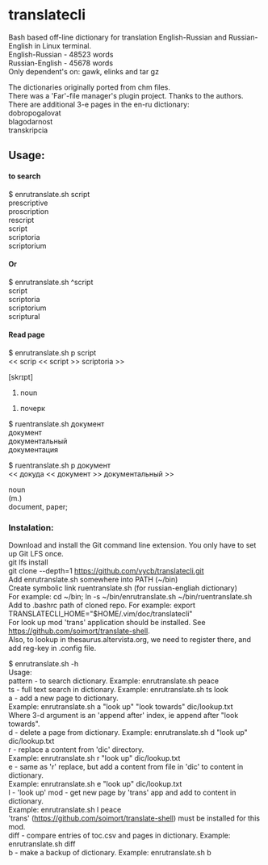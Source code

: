 # translatecli 

Bash based off-line dictionary for translation English-Russian and Russian-English in Linux terminal.  
English-Russian - 48523 words  
Russian-English - 45678 words  
Only dependent's on: gawk, elinks and tar gz  
  
The dictionaries originally ported from chm files.  
There was a 'Far'-file manager's plugin project. Thanks to the authors.  
There are additional 3-e pages in the en-ru dictionary:  
dobropogalovat  
blagodarnost  
transkripcia  
 
 
## Usage:  
#### to search  
$ enrutranslate.sh script  
prescriptive  
proscription  
rescript  
script  
scriptoria  
scriptorium  
#### Or  
$ enrutranslate.sh ^script   
script  
scriptoria  
scriptorium  
scriptural  
#### Read page  
$ enrutranslate.sh p script  
   << scrip << script >> scriptoria >>  
  
   [skrɪpt]  
  
   01. noun  
   1) почерк  
		
$ ruentranslate.sh документ  
документ  
документальный  
документация  
  
$ ruentranslate.sh p документ  
   << докуда << документ >> документальный >>  
  
   noun  
   (m.)  
   document, paper;  
   
### Instalation:  
Download and install the Git command line extension. You only have to set up Git LFS once.  
git lfs install  
git clone --depth=1 https://github.com/vycb/translatecli.git   
Add enrutranslate.sh somewhere into PATH (~/bin)  
Create symbolic link ruentranslate.sh (for russian-engliah dictionary)  
For example: cd ~/bin; ln -s ~/bin/enrutranslate.sh  ~/bin/ruentranslate.sh 
Add to .bashrc path of cloned repo. For example: export TRANSLATECLI_HOME="$HOME/.vim/doc/translatecli"  
For look up mod 'trans' application should be installed. See https://github.com/soimort/translate-shell.   
Also, to lookup in thesaurus.altervista.org, we need to register there, and add reg-key in .config file.  
  
$ enrutranslate.sh -h  
Usage:  
 pattern - to search dictionary. Example: enrutranslate.sh peace  
 ts - full text search in dictionary. Example: enrutranslate.sh ts look  
 a - add a new page to dictionary.   
     Example: enrutranslate.sh a "look up" "look towards" dic/lookup.txt  
     Where 3-d argument is an 'append after' index, ie append after "look towards".  
 d - delete a page from dictionary. Example: enrutranslate.sh d "look up" dic/lookup.txt  
 r - replace a content from 'dic' directory.  
     Example: enrutranslate.sh r "look up" dic/lookup.txt  
 e - same as 'r' replace, but add a content from file in 'dic' to content in dictionary.  
     Example: enrutranslate.sh e "look up" dic/lookup.txt  
 l - 'look up' mod - get new page by 'trans' app and add to content in dictionary.  
     Example: enrutranslate.sh l peace  
    'trans' (https://github.com/soimort/translate-shell) must be installed for this mod.  
 diff - compare entries of toc.csv and pages in dictionary. Example: enrutranslate.sh diff  
 b - make a backup of dictionary. Example: enrutranslate.sh b   
  

